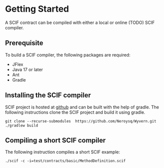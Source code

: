# Getting Started

<!-- 
    Here writes a short tutorial on how to download, install SCIF compiler and try compiling a short smart contract. 
-->

A SCIF contract can be compiled with either a local or online (TODO) SCIF compiler. 

## Prerequisite

To build a SCIF compiler, the following packages are required:

* JFlex
* Java 17 or later
* Ant
* Gradle

## Installing the SCIF compiler

SCIF project is hosted at [github](https://github.com/Neroysq/SCIF) and can be built with the help of gradle. The following instructions clone the SCIF project and build it using gradle.

```shell
git clone --recurse-submodules  https://github.com/Neroysq/Wyvern.git
./gradlew build
```

## Compiling a short SCIF compiler

The following instruction compiles a short SCIF example:

```shell
./scif -c -i=test/contracts/basic/MethodDefinition.scif
```
